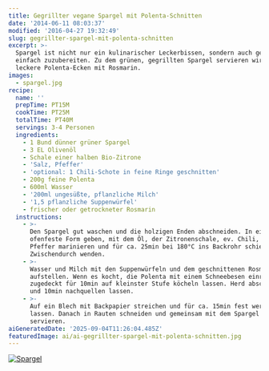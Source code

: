 ```yaml
---
title: Gegrillter vegane Spargel mit Polenta-Schnitten
date: '2014-06-11 08:03:37'
modified: '2016-04-27 19:32:49'
slug: gegrillter-spargel-mit-polenta-schnitten
excerpt: >-
  Spargel ist nicht nur ein kulinarischer Leckerbissen, sondern auch gesund und
  einfach zuzubereiten. Zu dem grünen, gegrillten Spargel servieren wir hier
  leckere Polenta-Ecken mit Rosmarin.
images:
  - spargel.jpg
recipe:
  name: ''
  prepTime: PT15M
  cookTime: PT25M
  totalTime: PT40M
  servings: 3-4 Personen
  ingredients:
    - 1 Bund dünner grüner Spargel
    - 3 EL Olivenöl
    - Schale einer halben Bio-Zitrone
    - 'Salz, Pfeffer'
    - 'optional: 1 Chili-Schote in feine Ringe geschnitten'
    - 200g feine Polenta
    - 600ml Wasser
    - '200ml ungesüßte, pflanzliche Milch'
    - '1,5 pflanzliche Suppenwürfel'
    - frischer oder getrockneter Rosmarin
  instructions:
    - >-
      Den Spargel gut waschen und die holzigen Enden abschneiden. In eine
      ofenfeste Form geben, mit dem Öl, der Zitronenschale, ev. Chili, Salz und
      Pfeffer marinieren und für ca. 25min bei 180°C ins Backrohr schieben.
      Zwischendurch wenden.
    - >-
      Wasser und Milch mit den Suppenwürfeln und dem geschnittenen Rosmarin
      aufstellen. Wenn es kocht, die Polenta mit einem Schneebesen einrühren und
      zugedeckt für 10min auf kleinster Stufe köcheln lassen. Herd abschalten
      und 10min nachquellen lassen.
    - >-
      Auf ein Blech mit Backpapier streichen und für ca. 15min fest werden
      lassen. Danach in Rauten schneiden und gemeinsam mit dem Spargel
      servieren.
aiGeneratedDate: '2025-09-04T11:26:04.485Z'
featuredImage: ai/ai-gegrillter-spargel-mit-polenta-schnitten.jpg
---
```


[![Spargel](https://www.veganblatt.com/i/spargel.jpg)](https://www.veganblatt.com/i/spargel.jpg)
